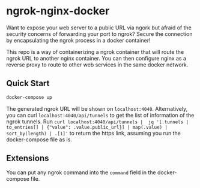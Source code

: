 # ngrok-nginx-docker

Want to expose your web server to a public URL via ngork but afraid of the security concerns of forwarding your port to ngrok? Secure the connection by encapsulating the ngrok process in a docker container!

This repo is a way of containerizing a ngrok container that will route the ngrok URL to another nginx container. You can then configure nginx as a reverse proxy to route to other web services in the same docker network.

## Quick Start

```bash
docker-compose up
```

The generated ngrok URL will be shown on `localhost:4040`. Alternatively, you can curl `localhost:4040/api/tunnels` to get the list of information of the ngrok tunnels.
Run `curl localhost:4040/api/tunnels |  jq '[.tunnels | to_entries[] | {"value": .value.public_url}] | map(.value) | sort_by(length) | .[1]'` to return the https link, assuming you run the docker-compose file as is.

## Extensions

You can put any ngrok command into the `command` field in the docker-compose file.

